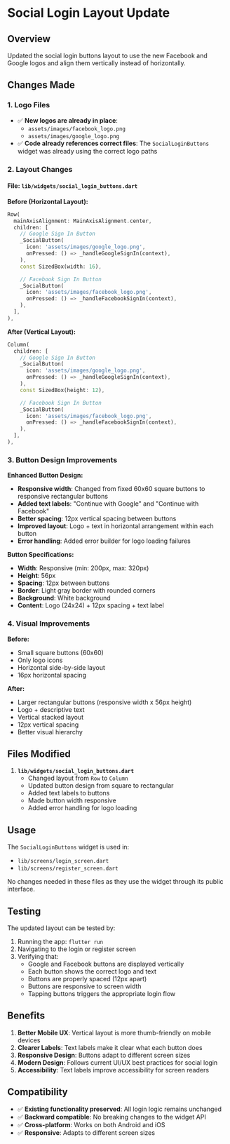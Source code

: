 # Social Login Layout Update

## Overview
Updated the social login buttons layout to use the new Facebook and Google logos and align them vertically instead of horizontally.

## Changes Made

### 1. Logo Files
- ✅ **New logos are already in place**: 
  - `assets/images/facebook_logo.png`
  - `assets/images/google_logo.png`
- ✅ **Code already references correct files**: The `SocialLoginButtons` widget was already using the correct logo paths

### 2. Layout Changes

#### File: `lib/widgets/social_login_buttons.dart`

**Before (Horizontal Layout):**
```dart
Row(
  mainAxisAlignment: MainAxisAlignment.center,
  children: [
    // Google Sign In Button
    _SocialButton(
      icon: 'assets/images/google_logo.png',
      onPressed: () => _handleGoogleSignIn(context),
    ),
    const SizedBox(width: 16),

    // Facebook Sign In Button
    _SocialButton(
      icon: 'assets/images/facebook_logo.png',
      onPressed: () => _handleFacebookSignIn(context),
    ),
  ],
),
```

**After (Vertical Layout):**
```dart
Column(
  children: [
    // Google Sign In Button
    _SocialButton(
      icon: 'assets/images/google_logo.png',
      onPressed: () => _handleGoogleSignIn(context),
    ),
    const SizedBox(height: 12),

    // Facebook Sign In Button
    _SocialButton(
      icon: 'assets/images/facebook_logo.png',
      onPressed: () => _handleFacebookSignIn(context),
    ),
  ],
),
```

### 3. Button Design Improvements

**Enhanced Button Design:**
- **Responsive width**: Changed from fixed 60x60 square buttons to responsive rectangular buttons
- **Added text labels**: "Continue with Google" and "Continue with Facebook"
- **Better spacing**: 12px vertical spacing between buttons
- **Improved layout**: Logo + text in horizontal arrangement within each button
- **Error handling**: Added error builder for logo loading failures

**Button Specifications:**
- **Width**: Responsive (min: 200px, max: 320px)
- **Height**: 56px
- **Spacing**: 12px between buttons
- **Border**: Light gray border with rounded corners
- **Background**: White background
- **Content**: Logo (24x24) + 12px spacing + text label

### 4. Visual Improvements

**Before:**
- Small square buttons (60x60)
- Only logo icons
- Horizontal side-by-side layout
- 16px horizontal spacing

**After:**
- Larger rectangular buttons (responsive width x 56px height)
- Logo + descriptive text
- Vertical stacked layout
- 12px vertical spacing
- Better visual hierarchy

## Files Modified

1. **`lib/widgets/social_login_buttons.dart`**
   - Changed layout from `Row` to `Column`
   - Updated button design from square to rectangular
   - Added text labels to buttons
   - Made button width responsive
   - Added error handling for logo loading

## Usage

The `SocialLoginButtons` widget is used in:
- `lib/screens/login_screen.dart`
- `lib/screens/register_screen.dart`

No changes needed in these files as they use the widget through its public interface.

## Testing

The updated layout can be tested by:
1. Running the app: `flutter run`
2. Navigating to the login or register screen
3. Verifying that:
   - Google and Facebook buttons are displayed vertically
   - Each button shows the correct logo and text
   - Buttons are properly spaced (12px apart)
   - Buttons are responsive to screen width
   - Tapping buttons triggers the appropriate login flow

## Benefits

1. **Better Mobile UX**: Vertical layout is more thumb-friendly on mobile devices
2. **Clearer Labels**: Text labels make it clear what each button does
3. **Responsive Design**: Buttons adapt to different screen sizes
4. **Modern Design**: Follows current UI/UX best practices for social login
5. **Accessibility**: Text labels improve accessibility for screen readers

## Compatibility

- ✅ **Existing functionality preserved**: All login logic remains unchanged
- ✅ **Backward compatible**: No breaking changes to the widget API
- ✅ **Cross-platform**: Works on both Android and iOS
- ✅ **Responsive**: Adapts to different screen sizes
